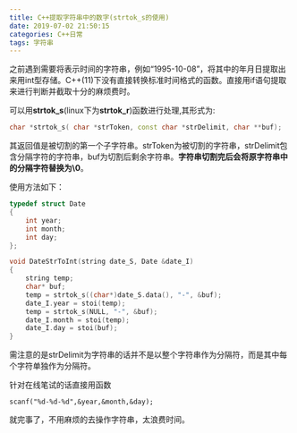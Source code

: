 ```yaml
---
title: C++提取字符串中的数字(strtok_s的使用)
date: 2019-07-02 21:50:15
categories: C++日常
tags: 字符串
---
```



​		之前遇到需要将表示时间的字符串，例如“1995-10-08”，将其中的年月日提取出来用int型存储。C++(11)下没有直接转换标准时间格式的函数。直接用if语句提取来进行判断并截取十分的麻烦费时。

​		可以用**strtok_s**(linux下为**strtok_r**)函数进行处理,其形式为:

```c++
char *strtok_s( char *strToken, const char *strDelimit, char **buf);


```

​		其返回值是被切割的第一个子字符串。strToken为被切割的字符串，strDelimit包含分隔字符的字符串，buf为切割后剩余字符串。**字符串切割完后会将原字符串中的分隔字符替换为\0**。

使用方法如下：

```c++
typedef struct Date
{
	int year;
	int month;
	int day;
};

void DateStrToInt(string date_S, Date &date_I)
{
	string temp;
	char* buf;
	temp = strtok_s((char*)date_S.data(), "-", &buf);
	date_I.year = stoi(temp);
	temp = strtok_s(NULL, "-", &buf);
	date_I.month = stoi(temp);
	date_I.day = stoi(buf);
}
```

需注意的是strDelimit为字符串的话并不是以整个字符串作为分隔符，而是其中每个字符单独作为分隔符。

针对在线笔试的话直接用函数

```
scanf("%d-%d-%d",&year,&month,&day);
```

就完事了，不用麻烦的去操作字符串，太浪费时间。

